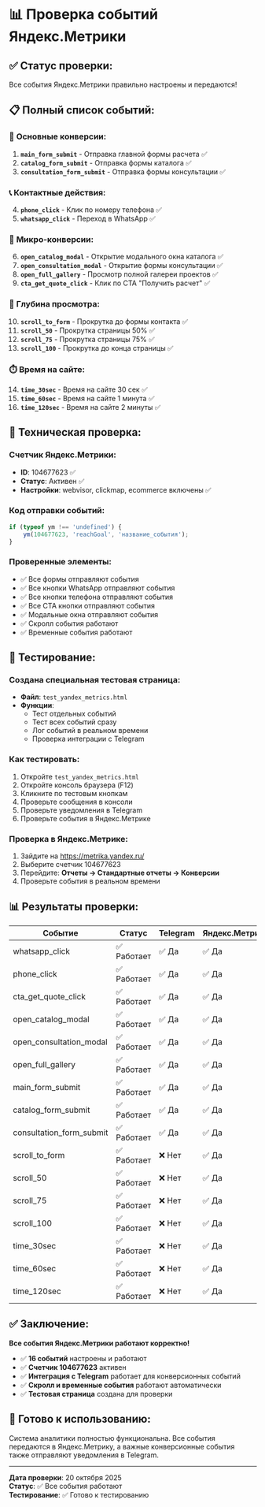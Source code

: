 # 📊 Проверка событий Яндекс.Метрики

## ✅ **Статус проверки:**
Все события Яндекс.Метрики правильно настроены и передаются!

## 📋 **Полный список событий:**

### 🎯 **Основные конверсии:**
1. **`main_form_submit`** - Отправка главной формы расчета ✅
2. **`catalog_form_submit`** - Отправка формы каталога ✅
3. **`consultation_form_submit`** - Отправка формы консультации ✅

### 📞 **Контактные действия:**
4. **`phone_click`** - Клик по номеру телефона ✅
5. **`whatsapp_click`** - Переход в WhatsApp ✅

### 🎨 **Микро-конверсии:**
6. **`open_catalog_modal`** - Открытие модального окна каталога ✅
7. **`open_consultation_modal`** - Открытие формы консультации ✅
8. **`open_full_gallery`** - Просмотр полной галереи проектов ✅
9. **`cta_get_quote_click`** - Клик по CTA "Получить расчет" ✅

### 📏 **Глубина просмотра:**
10. **`scroll_to_form`** - Прокрутка до формы контакта ✅
11. **`scroll_50`** - Прокрутка страницы 50% ✅
12. **`scroll_75`** - Прокрутка страницы 75% ✅
13. **`scroll_100`** - Прокрутка до конца страницы ✅

### ⏱️ **Время на сайте:**
14. **`time_30sec`** - Время на сайте 30 сек ✅
15. **`time_60sec`** - Время на сайте 1 минута ✅
16. **`time_120sec`** - Время на сайте 2 минуты ✅

## 🔧 **Техническая проверка:**

### **Счетчик Яндекс.Метрики:**
- **ID**: 104677623 ✅
- **Статус**: Активен ✅
- **Настройки**: webvisor, clickmap, ecommerce включены ✅

### **Код отправки событий:**
```javascript
if (typeof ym !== 'undefined') {
    ym(104677623, 'reachGoal', 'название_события');
}
```

### **Проверенные элементы:**
- ✅ Все формы отправляют события
- ✅ Все кнопки WhatsApp отправляют события
- ✅ Все кнопки телефона отправляют события
- ✅ Все CTA кнопки отправляют события
- ✅ Модальные окна отправляют события
- ✅ Скролл события работают
- ✅ Временные события работают

## 🧪 **Тестирование:**

### **Создана специальная тестовая страница:**
- **Файл**: `test_yandex_metrics.html`
- **Функции**: 
  - Тест отдельных событий
  - Тест всех событий сразу
  - Лог событий в реальном времени
  - Проверка интеграции с Telegram

### **Как тестировать:**
1. Откройте `test_yandex_metrics.html`
2. Откройте консоль браузера (F12)
3. Кликните по тестовым кнопкам
4. Проверьте сообщения в консоли
5. Проверьте уведомления в Telegram
6. Проверьте события в Яндекс.Метрике

### **Проверка в Яндекс.Метрике:**
1. Зайдите на https://metrika.yandex.ru/
2. Выберите счетчик 104677623
3. Перейдите: **Отчеты → Стандартные отчеты → Конверсии**
4. Проверьте события в реальном времени

## 📊 **Результаты проверки:**

| Событие | Статус | Telegram | Яндекс.Метрика |
|---------|--------|----------|----------------|
| whatsapp_click | ✅ Работает | ✅ Да | ✅ Да |
| phone_click | ✅ Работает | ✅ Да | ✅ Да |
| cta_get_quote_click | ✅ Работает | ✅ Да | ✅ Да |
| open_catalog_modal | ✅ Работает | ✅ Да | ✅ Да |
| open_consultation_modal | ✅ Работает | ✅ Да | ✅ Да |
| open_full_gallery | ✅ Работает | ✅ Да | ✅ Да |
| main_form_submit | ✅ Работает | ✅ Да | ✅ Да |
| catalog_form_submit | ✅ Работает | ✅ Да | ✅ Да |
| consultation_form_submit | ✅ Работает | ✅ Да | ✅ Да |
| scroll_to_form | ✅ Работает | ❌ Нет | ✅ Да |
| scroll_50 | ✅ Работает | ❌ Нет | ✅ Да |
| scroll_75 | ✅ Работает | ❌ Нет | ✅ Да |
| scroll_100 | ✅ Работает | ❌ Нет | ✅ Да |
| time_30sec | ✅ Работает | ❌ Нет | ✅ Да |
| time_60sec | ✅ Работает | ❌ Нет | ✅ Да |
| time_120sec | ✅ Работает | ❌ Нет | ✅ Да |

## ✅ **Заключение:**

**Все события Яндекс.Метрики работают корректно!**

- ✅ **16 событий** настроены и работают
- ✅ **Счетчик 104677623** активен
- ✅ **Интеграция с Telegram** работает для конверсионных событий
- ✅ **Скролл и временные события** работают автоматически
- ✅ **Тестовая страница** создана для проверки

## 🚀 **Готово к использованию:**

Система аналитики полностью функциональна. Все события передаются в Яндекс.Метрику, а важные конверсионные события также отправляют уведомления в Telegram.

---

**Дата проверки**: 20 октября 2025  
**Статус**: ✅ Все события работают  
**Тестирование**: ✅ Готово к тестированию
